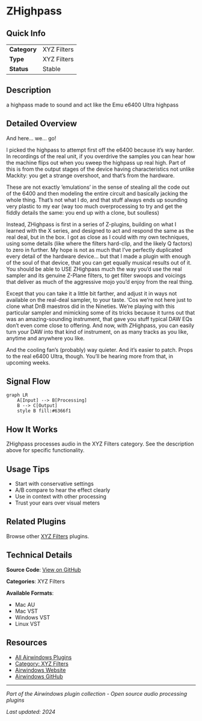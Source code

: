 # ZHighpass



## Quick Info

| | |
|---|---|
| **Category** | XYZ Filters |
| **Type** | XYZ Filters |
| **Status** | Stable |

## Description

a highpass made to sound and act like the Emu e6400 Ultra highpass

## Detailed Overview

And here… we… go!

I picked the highpass to attempt first off the e6400 because it’s way harder. In recordings of the real unit, if you overdrive the samples you can hear how the machine flips out when you sweep the highpass up real high. Part of this is from the output stages of the device having characteristics not unlike Mackity: you get a strange overshoot, and that’s from the hardware.

These are not exactly ’emulations’ in the sense of stealing all the code out of the 6400 and then modeling the entire circuit and basically jacking the whole thing. That’s not what I do, and that stuff always ends up sounding very plastic to my ear (way too much overprocessing to try and get the fiddly details the same: you end up with a clone, but soulless)

Instead, ZHighpass is first in a series of Z-plugins, building on what I learned with the X series, and designed to act and respond the same as the real deal, but in the box. I got as close as I could with my own techniques, using some details (like where the filters hard-clip, and the likely Q factors) to zero in further. My hope is not as much that I’ve perfectly duplicated every detail of the hardware device… but that I made a plugin with enough of the soul of that device, that you can get equally musical results out of it. You should be able to USE ZHighpass much the way you’d use the real sampler and its genuine Z-Plane filters, to get filter swoops and voicings that deliver as much of the aggressive mojo you’d enjoy from the real thing.

Except that you can take it a little bit farther, and adjust it in ways not available on the real-deal sampler, to your taste. ‘Cos we’re not here just to clone what DnB maestros did in the Nineties. We’re playing with this particular sampler and mimicking some of its tricks because it turns out that was an amazing-sounding instrument, that gave you stuff typical DAW EQs don’t even come close to offering. And now, with ZHighpass, you can easily turn your DAW into that kind of instrument, on as many tracks as you like, anytime and anywhere you like.

And the cooling fan’s (probably) way quieter. And it’s easier to patch. Props to the real e6400 Ultra, though. You’ll be hearing more from that, in upcoming weeks.

## Signal Flow

```mermaid
graph LR
    A[Input] --> B[Processing]
    B --> C[Output]
    style B fill:#6366f1
```

## How It Works

ZHighpass processes audio in the XYZ Filters category. See the description above for specific functionality.

## Usage Tips

- Start with conservative settings
- A/B compare to hear the effect clearly
- Use in context with other processing
- Trust your ears over visual meters


## Related Plugins

Browse other [XYZ Filters](../categories/xyz-filters.md) plugins.


## Technical Details

**Source Code**: [View on GitHub](https://github.com/airwindows/airwindows/tree/master/plugins/LinuxVST/src/ZHighpass)

**Categories**: XYZ Filters

**Available Formats**:
- Mac AU
- Mac VST
- Windows VST
- Linux VST

## Resources

- [All Airwindows Plugins](../../README.md)
- [Category: XYZ Filters](../categories/xyz-filters.md)
- [Airwindows Website](https://www.airwindows.com)
- [Airwindows GitHub](https://github.com/airwindows/airwindows)

---

*Part of the Airwindows plugin collection - Open source audio processing plugins*

*Last updated: 2024*

